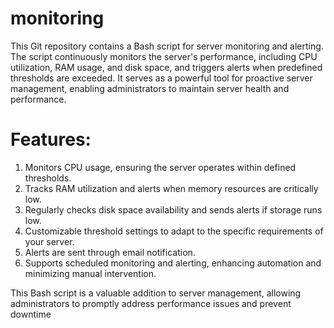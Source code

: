 # monitoring
This Git repository contains a Bash script for server monitoring and alerting. The script continuously monitors the server's performance, including CPU utilization, RAM usage, and disk space, and triggers alerts when predefined thresholds are exceeded. It serves as a powerful tool for proactive server management, enabling administrators to maintain server health and performance.
# Features:

1. Monitors CPU usage, ensuring the server operates within defined thresholds.
2. Tracks RAM utilization and alerts when memory resources are critically low.
3. Regularly checks disk space availability and sends alerts if storage runs low.
4. Customizable threshold settings to adapt to the specific requirements of your server.
5. Alerts are sent through email notification.
6. Supports scheduled monitoring and alerting, enhancing automation and minimizing manual intervention.

This Bash script is a valuable addition to server management, allowing administrators to promptly address performance issues and prevent downtime
